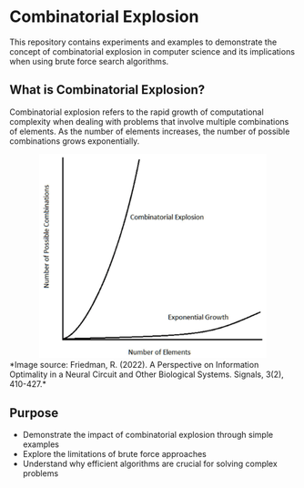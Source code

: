 # Combinatorial Explosion

This repository contains experiments and examples to demonstrate the concept of combinatorial explosion in computer science and its implications when using brute force search algorithms.

## What is Combinatorial Explosion?

Combinatorial explosion refers to the rapid growth of computational complexity when dealing with problems that involve multiple combinations of elements. As the number of elements increases, the number of possible combinations grows exponentially.

<div align="center">
<img src="img\fig1_comb_expl_graph.png" alt="image1" width="400px" />
</div>
*Image source: Friedman, R. (2022). A Perspective on Information Optimality in a Neural Circuit and Other Biological Systems. Signals, 3(2), 410-427.*

## Purpose

- Demonstrate the impact of combinatorial explosion through simple examples
- Explore the limitations of brute force approaches
- Understand why efficient algorithms are crucial for solving complex problems


